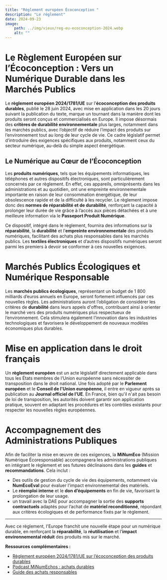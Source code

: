 ```yaml
---
title: "Réglement européen Écoconception "
description: "Le réglement"
date: 2024-09-23
image:
    path: ../img/vieux/reg-eu-ecoconception-2024.webp
    alt: ""
---
```


# Le Règlement Européen sur l’Écoconception : Vers un Numérique Durable dans les Marchés Publics

Le **règlement européen 2024/1781/UE** sur l’**écoconception des produits durables**, publié le 28 juin 2024, avec mise en application dans les 20 jours suivant la publication du texte, marque un tournant dans la manière dont les produits seront conçus et commercialisés en Europe. Il impose désormais des **critères de durabilité environnementale** plus larges, notamment dans les marchés publics, avec l’objectif de réduire l’impact des produits sur l’environnement tout au long de leur cycle de vie. Ce cadre législatif permet d’introduire des exigences spécifiques aux produits, notamment ceux du secteur numérique, au-delà du simple aspect énergétique.

## Le Numérique au Cœur de l’Écoconception

Les **produits numériques**, tels que les équipements informatiques, les téléphones et autres dispositifs électroniques, sont particulièrement concernés par ce règlement. En effet, ces appareils, omniprésents dans les administrations et au quotidien, ont une empreinte environnementale importante en raison de leur consommation énergétique, de leur obsolescence rapide et de la difficulté à les recycler. Le règlement impose donc des **normes de réparabilité et de durabilité**, renforçant la capacité à prolonger leur durée de vie grâce à l’accès aux pièces détachées et à une meilleure information via le **Passeport Produit Numérique**.

Ce dispositif, intégré dans le règlement, fournira des informations sur la **réparabilité**, la **durabilité** et l’**empreinte environnementale** des produits numériques, facilitant des achats plus responsables dans les marchés publics. Les **textiles électroniques** et d’autres dispositifs numériques seront parmi les premiers à devoir se conformer à ces nouvelles exigences.

# Marchés Publics Écologiques et Numérique Responsable

Les **marchés publics écologiques**, représentant un budget de 1 800 milliards d’euros annuels en Europe, seront fortement influencés par ces nouvelles règles. Les administrations auront l’obligation de considérer les critères de **durabilité** dans leurs appels d'offres, contribuant ainsi à orienter le marché vers des produits numériques plus respectueux de l’environnement. Cela stimulera également l’innovation dans les industries technologiques et favorisera le développement de nouveaux modèles économiques plus durables.

# Mise en application dans le droit français

Un **règlement européen** est un acte législatif directement applicable dans tous les États membres de l’Union européenne sans nécessiter de transposition dans le droit national. Une fois adopté par le **Parlement européen** et le **Conseil de l'Union européenne**, il entre en vigueur après sa publication au **Journal officiel de l’UE**. En France, bien qu'il n'ait pas besoin de loi de transposition, les autorités doivent garantir son application pratique, souvent en adaptant les procédures et les contrôles existants pour respecter les nouvelles règles européennes.

# Accompagnement des Administrations Publiques

Afin de faciliter la mise en œuvre de ces exigences, la **MiNumEco** (Mission Numérique Écoresponsable) accompagnera les administrations publiques en intégrant le règlement et ses futures déclinaisons dans les **guides** et **recommandations**. Cela inclut :
- Des outils de gestion du cycle de vie des équipements, notamment via **NumEcoEval** pour évaluer l’impact environnemental des matériels.
- Le **réemploi interne** et le **don d’équipements** en fin de vie, favorisant la prolongation de leur usage.
- un travail avec la DAE pour accompagner la sortie des **supports contractuels** adaptés pour l’achat de **matériel reconditionné**, répondant aux critères écologiques et de performance fixés par le règlement.

---

Avec ce règlement, l'Europe franchit une nouvelle étape pour un numérique durable, en renforçant la **réparabilité**, la **réutilisation** et l'**impact environnemental réduit** des produits mis sur le marché.

<div class="fr-highlight">

**Ressources complémentaires :**

- [Règlement européen 2024/1781/UE sur l’écoconception des produits durables](https://eur-lex.europa.eu/legal-content/EN/TXT/?uri=CELEX%3A32024R1781)
- [Podcast MiNumEchos : achats durables](https://ecoresponsable.numerique.gouv.fr/publications/podcast-minumechos/episode-2-cycleviemateriel/)
- [Guide des achats responsables](https://ecoresponsable.numerique.gouv.fr/publications/guide-pratique-achats-numeriques-responsables/)

</div>
